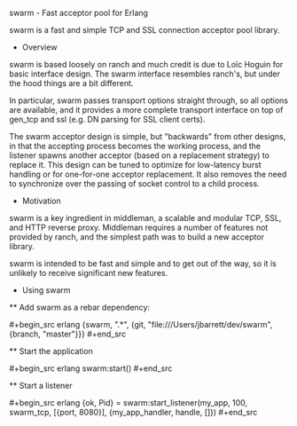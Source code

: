 swarm - Fast acceptor pool for Erlang

swarm is a fast and simple TCP and SSL connection acceptor pool library.

* Overview

swarm is based loosely on ranch and much credit is due to Loïc Hoguin for
basic interface design. The swarm interface resembles ranch's, but under
the hood things are a bit different.

In particular, swarm passes transport options straight through, so all
options are available, and it provides a more complete transport interface
on top of gen_tcp and ssl (e.g. DN parsing for SSL client certs). 

The swarm acceptor design is simple, but "backwards" from other designs,
in that the accepting process becomes the working process, and the listener
spawns another acceptor (based on a replacement strategy) to replace it.
This design can be tuned to optimize for low-latency burst handling or
for one-for-one acceptor replacement. It also removes the need to
synchronize over the passing of socket control to a child process.

* Motivation

swarm is a key ingredient in middleman, a scalable and modular TCP, SSL,
and HTTP reverse proxy. Middleman requires a number of features not
provided by ranch, and the simplest path was to build a new acceptor 
library.

swarm is intended to be fast and simple and to get out of the way, so it
is unlikely to receive significant new features.

* Using swarm

** Add swarm as a rebar dependency:

#+begin_src erlang
  {swarm, ".*", {git, "file:///Users/jbarrett/dev/swarm", {branch, "master"}}}
#+end_src

** Start the application

#+begin_src erlang
  swarm:start()
#+end_src

** Start a listener

#+begin_src erlang
  {ok, Pid} = swarm:start_listener(my_app, 100, swarm_tcp, [{port, 8080}], {my_app_handler, handle, []})
#+end_src

